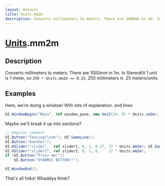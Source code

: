 ```yaml
---
layout: default
title: Units.mm2m
description: Converts millimeters to meters. There are 1000mm in 1m. In StereoKit 1 unit is 1 meter, so 250 * Units.mm2m == 0.25, 250 millimeters is .25 meters/units.
---
```

# [Units]({{site.url}}/Pages/Reference/Units.html).mm2m

## Description
Converts millimeters to meters. There are 1000mm in 1m. In StereoKit
1 unit is 1 meter, so `250 * Units.mm2m == 0.25`, 250 millimeters is .25
meters/units.


## Examples

Here, we're doing a window!
With lots of explanation.
and lines
```csharp
UI.WindowBegin("Main", ref window_pose, new Vec2(24, 0) * Units.cm2m);

```
Maybe we'll break it up into sections?
```csharp
// Regular comment
UI.Button("Testing!\nok"); UI.SameLine();
UI.Button("Another");
UI.HSlider("slider",  ref slider1, 0, 1, 0.2f, 72 * Units.mm2m); UI.SameLine();
UI.HSlider("slider2", ref slider2, 0, 1, 0,    72 * Units.mm2m);
if (UI.Button("Press me!"))
    UI.Button("DYANMIC BUTTON!!");

UI.WindowEnd();
```
That's all folks!
Whaddya think?

